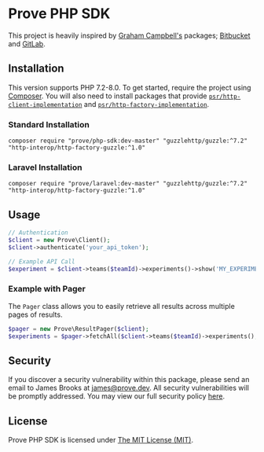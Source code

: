 # Prove PHP SDK

This project is heavily inspired by [Graham Campbell's](https://github.com/GrahamCampbell) packages; [Bitbucket](https://github.com/BitbucketPHP/Client) and [GitLab](https://github.com/GitLabPHP/Client). 

## Installation

This version supports PHP 7.2-8.0. To get started, require the project using [Composer](https://getcomposer.org). You will also need to install packages that provide [`psr/http-client-implementation`](https://packagist.org/providers/psr/http-client-implementation) and [`psr/http-factory-implementation`](https://packagist.org/providers/psr/http-factory-implementation).

### Standard Installation

```shell
composer require "prove/php-sdk:dev-master" "guzzlehttp/guzzle:^7.2" "http-interop/http-factory-guzzle:^1.0"
```

### Laravel Installation

```shell
composer require "prove/laravel:dev-master" "guzzlehttp/guzzle:^7.2" "http-interop/http-factory-guzzle:^1.0"
```

## Usage

```php
// Authentication
$client = new Prove\Client();
$client->authenticate('your_api_token');

// Example API Call
$experiment = $client->teams($teamId)->experiments()->show('MY_EXPERIMENT_KEY');
```

### Example with Pager

The `Pager` class allows you to easily retrieve all results across multiple pages of results.

```php
$pager = new Prove\ResultPager($client);
$experiments = $pager->fetchAll($client->teams($teamId)->experiments(), 'all');
```

## Security

If you discover a security vulnerability within this package, please send an email to James Brooks at james@prove.dev. All security vulnerabilities will be promptly addressed. You may view our full security policy [here](https://github.com/ProveApp/php-sdk/security/policy).

## License

Prove PHP SDK is licensed under [The MIT License (MIT)](LICENSE).
